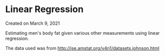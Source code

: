# Linear Regression

Created on March 9, 2021

Estimating men's body fat given various other measurements using linear regression.

The data used was from http://jse.amstat.org/v4n1/datasets.johnson.html
